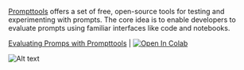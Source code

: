
[Prompttools](https://github.com/hegelai/prompttools) offers a set of free, open-source tools for testing and experimenting with prompts. The core idea is to enable developers to evaluate prompts using familiar interfaces like code and notebooks.

[Evaluating Promps with Prompttools](./examples/prompttools-eval-prompts/) | <a href="https://colab.research.google.com/github/lancedb/vectordb-recipes/blob/main/examples/prompttools-eval-prompts/main.ipynb"><img src="https://colab.research.google.com/assets/colab-badge.svg" alt="Open In Colab"></a>

![Alt text](https://prompttools.readthedocs.io/en/latest/_images/demo.gif "a title")

